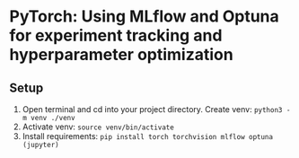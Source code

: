 # PyTorch: Using MLflow and Optuna for experiment tracking and hyperparameter optimization

## Setup
1. Open terminal and cd into your project directory. Create venv: `python3 -m venv ./venv`
2. Activate venv: `source venv/bin/activate`
3. Install requirements: `pip install torch torchvision mlflow optuna (jupyter)`